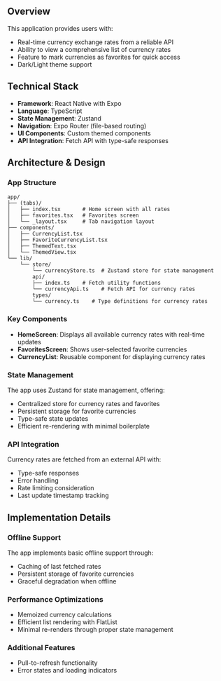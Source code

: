 ## Overview

This application provides users with:
- Real-time currency exchange rates from a reliable API
- Ability to view a comprehensive list of currency rates
- Feature to mark currencies as favorites for quick access
- Dark/Light theme support


## Technical Stack

- **Framework**: React Native with Expo
- **Language**: TypeScript
- **State Management**: Zustand
- **Navigation**: Expo Router (file-based routing)
- **UI Components**: Custom themed components
- **API Integration**: Fetch API with type-safe responses

## Architecture & Design

### App Structure

```
app/
├── (tabs)/
│   ├── index.tsx       # Home screen with all rates
│   ├── favorites.tsx   # Favorites screen
│   └── _layout.tsx     # Tab navigation layout
├── components/
│   ├── CurrencyList.tsx
│   ├── FavoriteCurrencyList.tsx
│   ├── ThemedText.tsx
│   └── ThemedView.tsx
└── lib/
    └── store/
        └── currencyStore.ts  # Zustand store for state management
        api/
        ├── index.ts    # Fetch utility functions
        └── currencyApi.ts    # Fetch API for currency rates
        types/
        └── currency.ts    # Type definitions for currency rates
```

### Key Components

- **HomeScreen**: Displays all available currency rates with real-time updates
- **FavoritesScreen**: Shows user-selected favorite currencies
- **CurrencyList**: Reusable component for displaying currency rates

### State Management

The app uses Zustand for state management, offering:
- Centralized store for currency rates and favorites
- Persistent storage for favorite currencies
- Type-safe state updates
- Efficient re-rendering with minimal boilerplate

### API Integration

Currency rates are fetched from an external API with:
- Type-safe responses
- Error handling
- Rate limiting consideration
- Last update timestamp tracking

## Implementation Details

### Offline Support

The app implements basic offline support through:
- Caching of last fetched rates
- Persistent storage of favorite currencies
- Graceful degradation when offline

### Performance Optimizations

- Memoized currency calculations
- Efficient list rendering with FlatList
- Minimal re-renders through proper state management

### Additional Features

- Pull-to-refresh functionality
- Error states and loading indicators
